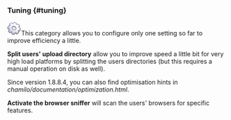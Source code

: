 ### Tuning {#tuning}

![](../../assets/graficos13.png)This category allows you to configure only one setting so far to improve efficiency a little.

**Split users&#039; upload directory** allow you to improve speed a little bit for very high load platforms by splitting the users directories (but this requires a manual operation on disk as well).

Since version 1.8.8.4, you can also find optimisation hints in _chamilo/documentation/optimization.html_.

**Activate the browser sniffer** will scan the users&#039; browsers for specific features.
